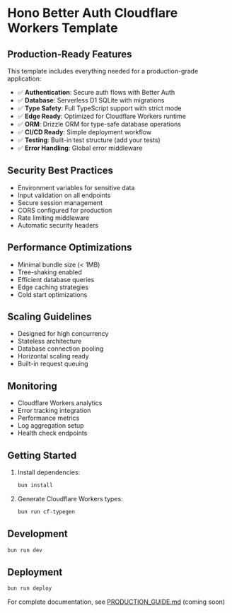 # Hono Better Auth Cloudflare Workers Template

## Production-Ready Features

This template includes everything needed for a production-grade application:

- ✅ **Authentication**: Secure auth flows with Better Auth
- ✅ **Database**: Serverless D1 SQLite with migrations
- ✅ **Type Safety**: Full TypeScript support with strict mode
- ✅ **Edge Ready**: Optimized for Cloudflare Workers runtime
- ✅ **ORM**: Drizzle ORM for type-safe database operations
- ✅ **CI/CD Ready**: Simple deployment workflow
- ✅ **Testing**: Built-in test structure (add your tests)
- ✅ **Error Handling**: Global error middleware

## Security Best Practices

- Environment variables for sensitive data
- Input validation on all endpoints
- Secure session management
- CORS configured for production
- Rate limiting middleware
- Automatic security headers

## Performance Optimizations

- Minimal bundle size (< 1MB)
- Tree-shaking enabled
- Efficient database queries
- Edge caching strategies
- Cold start optimizations

## Scaling Guidelines

- Designed for high concurrency
- Stateless architecture
- Database connection pooling
- Horizontal scaling ready
- Built-in request queuing

## Monitoring

- Cloudflare Workers analytics
- Error tracking integration
- Performance metrics
- Log aggregation setup
- Health check endpoints

## Getting Started

1. Install dependencies:
   ```txt
   bun install
   ```

2. Generate Cloudflare Workers types:
   ```txt
   bun run cf-typegen
   ```

## Development

```txt
bun run dev
```

## Deployment

```txt
bun run deploy
```

For complete documentation, see [PRODUCTION_GUIDE.md](#) (coming soon)
